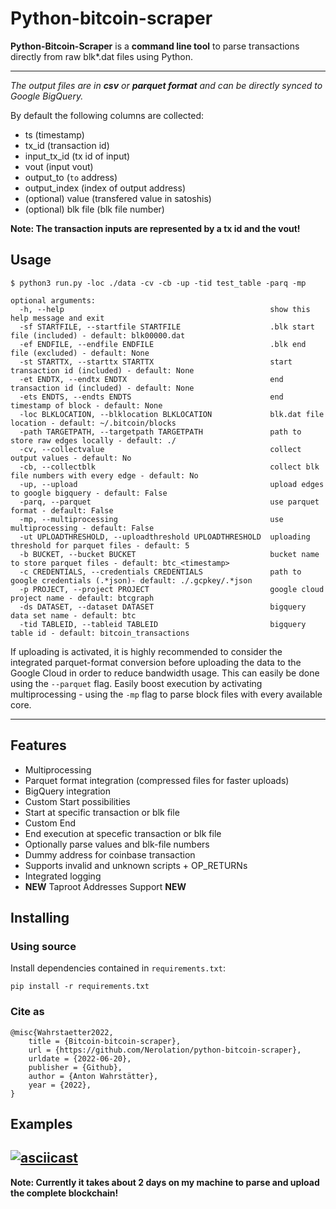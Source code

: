 # Python-bitcoin-scraper


**Python-Bitcoin-Scraper** is a **command line tool** to parse transactions directly from raw blk*.dat files using Python. 


---

*The output files are in **csv** or **parquet format** and can be directly synced to Google BigQuery.*

By default the following columns are collected:

- ts (timestamp)
- tx_id (transaction id)
- input_tx_id (tx id of input)
- vout (input vout)
- output_to (`to` address)
- output_index (index of output address)
- (optional) value (transfered value in satoshis)
- (optional) blk file (blk file number)


**Note: The transaction inputs are represented by a tx id and the vout!** 

## Usage

```console
$ python3 run.py -loc ./data -cv -cb -up -tid test_table -parq -mp

optional arguments:
  -h, --help                                              show this help message and exit
  -sf STARTFILE, --startfile STARTFILE                    .blk start file (included) - default: blk00000.dat
  -ef ENDFILE, --endfile ENDFILE                          .blk end file (excluded) - default: None
  -st STARTTX, --starttx STARTTX                          start transaction id (included) - default: None
  -et ENDTX, --endtx ENDTX                                end transaction id (included) - default: None
  -ets ENDTS, --endts ENDTS                               end timestamp of block - default: None
  -loc BLKLOCATION, --blklocation BLKLOCATION             blk.dat file location - default: ~/.bitcoin/blocks
  -path TARGETPATH, --targetpath TARGETPATH               path to store raw edges locally - default: ./
  -cv, --collectvalue                                     collect output values - default: No
  -cb, --collectblk                                       collect blk file numbers with every edge - default: No
  -up, --upload                                           upload edges to google bigquery - default: False
  -parq, --parquet                                        use parquet format - default: False
  -mp, --multiprocessing                                  use multiprocessing - default: False
  -ut UPLOADTHRESHOLD, --uploadthreshold UPLOADTHRESHOLD  uploading threshold for parquet files - default: 5
  -b BUCKET, --bucket BUCKET                              bucket name to store parquet files - default: btc_<timestamp>
  -c CREDENTIALS, --credentials CREDENTIALS               path to google credentials (.*json)- default: ./.gcpkey/.*json
  -p PROJECT, --project PROJECT                           google cloud project name - default: btcgraph
  -ds DATASET, --dataset DATASET                          bigquery data set name - default: btc
  -tid TABLEID, --tableid TABLEID                         bigquery table id - default: bitcoin_transactions
```
If uploading is activated, it is highly recommended to consider the integrated parquet-format conversion before uploading the data to the Google Cloud in order to reduce bandwidth usage. This can easily be done using the  `--parquet` flag. Easily boost execution by activating multiprocessing - using the `-mp` flag to parse block files with every available core.

---


## Features
- Multiprocessing
- Parquet format integration (compressed files for faster uploads)
- BigQuery integration 
- Custom Start possibilities
-   Start at specific transaction or blk file
- Custom End
-   End execution at specefic transaction or blk file
- Optionally parse values and blk-file numbers
- Dummy address for coinbase transaction
- Supports invalid and unknown scripts + OP_RETURNs
- Integrated logging
- **NEW** Taproot Addresses Support **NEW**

## Installing


### Using source

Install dependencies contained in `requirements.txt`:
```
pip install -r requirements.txt
```


### Cite as
```
@misc{Wahrstaetter2022,
	title = {Bitcoin-bitcoin-scraper},
	url = {https://github.com/Nerolation/python-bitcoin-scraper},
	urldate = {2022-06-20},
	publisher = {Github},
	author = {Anton Wahrstätter},
	year = {2022},
}
```



## Examples
[![asciicast](https://asciinema.org/a/458061.svg)](https://asciinema.org/a/458061)
---

**Note: Currently it takes about 2 days on my machine to parse and upload the complete blockchain!** 




